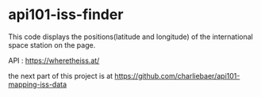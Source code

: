 # api101-iss-finder

This code displays the positions(latitude and longitude) of the international space station on the page.

API : https://wheretheiss.at/

the next part of this project is at https://github.com/charliebaer/api101-mapping-iss-data
